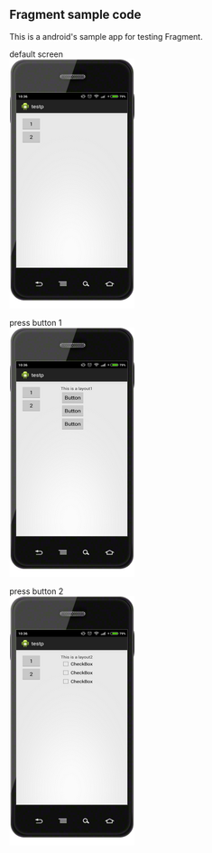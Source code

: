 Fragment sample code
-----------------------------------
This is a android's sample app for testing Fragment.

default screen  <br />
![github](https://github.com/DeanHuangTW/AndroidFragmenttest/blob/master/3.png "github")

 press button 1 <br />
 ![github](https://github.com/DeanHuangTW/AndroidFragmenttest/blob/master/4.png "github")


 press button 2 <br />
 ![github](https://github.com/DeanHuangTW/AndroidFragmenttest/blob/master/2.png "github")
